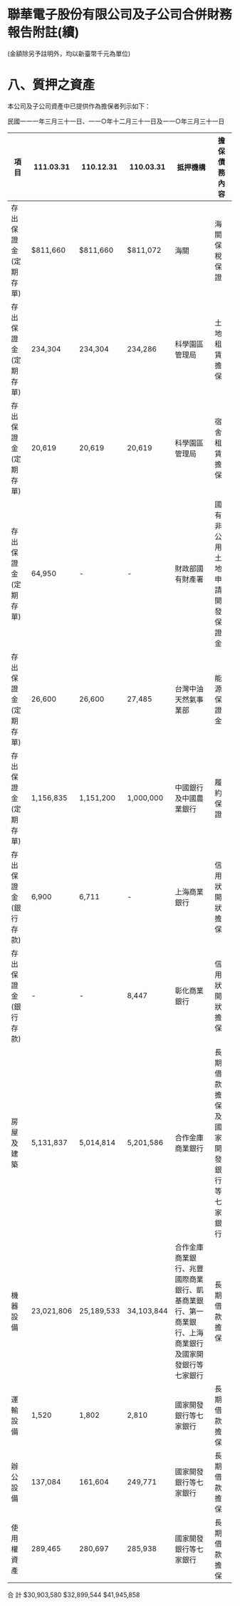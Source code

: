 # 聯華電子股份有限公司及子公司合併財務報告附註(續)

(金額除另予註明外，均以新臺幣千元為單位)

# 八、質押之資產

本公司及子公司資產中已提供作為擔保者列示如下：

民國一一一年三月三十一日、一一○年十二月三十一日及一一○年三月三十一日

|項 目|111.03.31|110.12.31|110.03.31|抵押機構|擔保債務內容|
|---|---|---|---|---|---|
|存出保證金(定期存單)|$811,660|$811,660|$811,072|海關|海關保稅保證|
|存出保證金(定期存單)|234,304|234,304|234,286|科學園區管理局|土地租賃擔保|
|存出保證金(定期存單)|20,619|20,619|20,619|科學園區管理局|宿舍租賃擔保|
|存出保證金(定期存單)|64,950|-|-|財政部國有財產署|國有非公用土地申請開發保證金|
|存出保證金(定期存單)|26,600|26,600|27,485|台灣中油天然氣事業部|能源保證金|
|存出保證金(定期存單)|1,156,835|1,151,200|1,000,000|中國銀行及中國農業銀行|履約保證|
|存出保證金(銀行存款)|6,900|6,711|-|上海商業銀行|信用狀開狀擔保|
|存出保證金(銀行存款)|-|-|8,447|彰化商業銀行|信用狀開狀擔保|
|房屋及建築|5,131,837|5,014,814|5,201,586|合作金庫商業銀行|長期借款擔保及國家開發銀行等七家銀行|
|機器設備|23,021,806|25,189,533|34,103,844|合作金庫商業銀行、兆豐國際商業銀行、凱基商業銀行、第一商業銀行、上海商業銀行及國家開發銀行等七家銀行|長期借款擔保|
|運輸設備|1,520|1,802|2,810|國家開發銀行等七家銀行|長期借款擔保|
|辦公設備|137,084|161,604|249,771|國家開發銀行等七家銀行|長期借款擔保|
|使用權資產|289,465|280,697|285,938|國家開發銀行等七家銀行|長期借款擔保|

合    計 $30,903,580 $32,899,544 $41,945,858